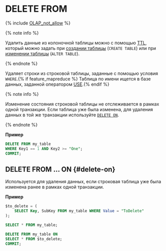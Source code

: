 # DELETE FROM

{% include [OLAP_not_allow](../../../../_includes/not_allow_for_olap.md) %}

{% note info %}

Удалить данные из колоночной таблицы можно с помощью [TTL](../../../../concepts/ttl.md), который можно задать при [создании таблицы](../create_table.md) (`CREATE TABLE`) или при [изменении таблицы](../alter_table.md) (`ALTER TABLE`).

{% endnote %}

Удаляет строки из строковой таблицы, заданные с помощью условия `WHERE`.{% if feature_mapreduce %}  Таблица по имени ищется в базе данных, заданной оператором [USE](../use.md).{% endif %}

{% note info %}

Изменение состояния строковой таблицы не отслеживается в рамках одной транзакции. Если таблица уже была изменена, для удаления данных в той же транзакции используйте [`DELETE ON`](#delete-on).

{% endnote %}

**Пример**

```sql
DELETE FROM my_table 
WHERE Key1 == 1 AND Key2 >= "One";
COMMIT;
```

## DELETE FROM ... ON {#delete-on}

Используется для удаления данных, если строковая таблица уже была изменена ранее в рамках одной транзакции.

**Пример**

```sql
$to_delete = (
    SELECT Key, SubKey FROM my_table WHERE Value = "ToDelete"
);

SELECT * FROM my_table;

DELETE FROM my_table ON 
SELECT * FROM $to_delete;
COMMIT;
```
